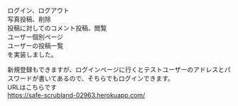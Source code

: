 ログイン、ログアウト<br>
写真投稿、削除<br>
投稿に対してのコメント投稿、閲覧<br>
ユーザー個別ページ<br>
ユーザーの投稿一覧<br>
を実装しました。<br>

新規登録もできますが、ログインページに行くとテストユーザーのアドレスとパスワードが書いてあるので、そちらでもログインできます。<br>
URLはこちらです<br>
https://safe-scrubland-02963.herokuapp.com/
